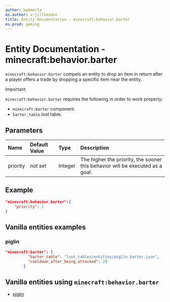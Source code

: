 ```yaml
---
author: mammerla
ms.author: v-jillheaden
title: Entity Documentation - minecraft:behavior.barter
ms.prod: gaming
---
```


# Entity Documentation - minecraft:behavior.barter

`minecraft:behavior.barter` compels an entity to drop an item in return after a player offers a trade by dropping a specific item near the entity.

> [!IMPORTANT]
> `minecraft:behavior.barter` requires the following in order to work properly;
>
> - `minecraft:barter` component.
> - `barter_table` loot table.

## Parameters

|Name |Default Value  |Type  |Description  |
|:----------|:----------|:----------|:----------|
|priority|*not set*|Integer|The higher the priority, the sooner this behavior will be executed as a goal.|

## Example

```json
"minecraft:behavior.barter":{
    "priority": 1
}
```

## Vanilla entities examples

### piglin

```json
"minecraft:barter": {
          "barter_table": "loot_tables/entities/piglin_barter.json",
          "cooldown_after_being_attacked": 20
        }
```

## Vanilla entities using `minecraft:behavior.barter`

- [piglin](../../../../Source/VanillaBehaviorPack_Snippets/entities/piglin.md)
